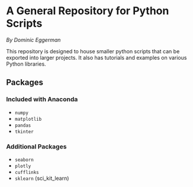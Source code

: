 # A General Repository for Python Scripts
*By Dominic Eggerman*

This repository is designed to house smaller python scripts that can be exported into larger projects. It also has tutorials and examples on various Python libraries.

## Packages

### Included with Anaconda
- `numpy`
- `matplotlib`
- `pandas`
- `tkinter`

### Additional Packages
- `seaborn`
- `plotly`
- `cufflinks`
- `sklearn` (sci_kit_learn)